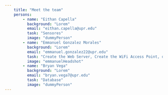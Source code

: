 ```yaml
---
    title: "Meet the team"
    persons:
        - name: "Eithan Capella"
          background: "Lorem"
          email: "eithan.capella@upr.edu"
          task: "Sensores"
          image: "dummyPerson"
        - name: "Emmanuel Gonzalez Morales"
          background: "Lorem"
          email: "emmanuel.gonzalez22@upr.edu"
          task: "Create the Web Server, Create the WiFi Access Point, designed and created the starting point of the Internal Tool. Designed the UX/UI od the mobile application with the help of Alexandra Camuñas a UX/UI profesional. Started the Mobile application and created basic layout and UI Elements. Created the informative website for the project."
          image: "emmanuelHeadshot"
        - name: "Bryan Vega"
          background: "Lorem"
          email: "bryan.vega7@upr.edu"
          task: "Database"
          image: "dummyPerson"
---
```



